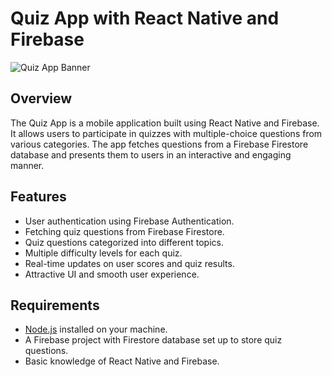 # Quiz App with React Native and Firebase

![Quiz App Banner](quiz_app_banner.png)

## Overview

The Quiz App is a mobile application built using React Native and Firebase. It allows users to participate in quizzes with multiple-choice questions from various categories. The app fetches questions from a Firebase Firestore database and presents them to users in an interactive and engaging manner.

## Features

- User authentication using Firebase Authentication.
- Fetching quiz questions from Firebase Firestore.
- Quiz questions categorized into different topics.
- Multiple difficulty levels for each quiz.
- Real-time updates on user scores and quiz results.
- Attractive UI and smooth user experience.

## Requirements

- [Node.js](https://nodejs.org/) installed on your machine.
- A Firebase project with Firestore database set up to store quiz questions.
- Basic knowledge of React Native and Firebase.

